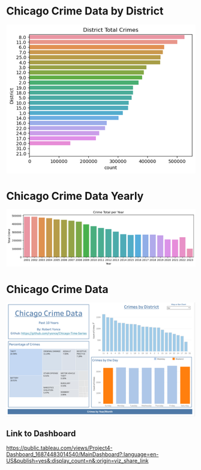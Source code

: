 # Chicago Crime Data by District

![image](District.png)

# Chicago Crime Data Yearly

![image](Yearly.png)


# Chicago Crime Data
 
![image](Chicago.png)


## Link to Dashboard

https://public.tableau.com/views/Project4-Dashboard_16874483014540/MainDashboard?:language=en-US&publish=yes&:display_count=n&:origin=viz_share_link

